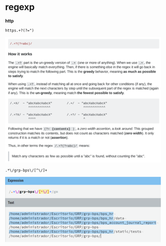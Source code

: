 regexp
======
**http**

    https.+?(?=")
    
 ![qownnotes-media-zLldnX](../media/1119594551.png)

    .*\/grp-bps\/[^\/]+

![media-KYDIWm](../media/375110919.png)